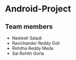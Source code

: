 # Android-Project

## Team members
- Neelesh Saladi
- Ravichander Reddy Goli
- Rohitha Reddy Meda
- Sai Rohith Gorla
